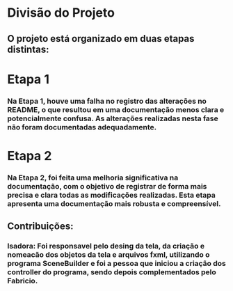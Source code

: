# Divisão do Projeto
## O projeto está organizado em duas etapas distintas:
# Etapa 1

### Na Etapa 1, houve uma falha no registro das alterações no README, o que resultou em uma documentação menos clara e potencialmente confusa. As alterações realizadas nesta fase não foram documentadas adequadamente.
# Etapa 2

### Na Etapa 2, foi feita uma melhoria significativa na documentação, com o objetivo de registrar de forma mais precisa e clara todas as modificações realizadas. Esta etapa apresenta uma documentação mais robusta e compreensível.

## Contribuições:

### Isadora: Foi responsavel pelo desing da tela, da criação e nomeacão dos objetos da tela e arquivos fxml, utilizando o programa SceneBuilder e foi a pessoa que iniciou a criação dos controller do programa, sendo depois complementados pelo Fabricio. 
